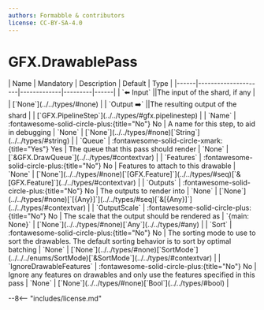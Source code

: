 ```yaml
---
authors: Formabble & contributors
license: CC-BY-SA-4.0
---
```



# GFX.DrawablePass

<div class="sh-parameters" markdown="1">
| Name | Mandatory | Description | Default | Type |
|------|---------------------|-------------|---------|------|
| `⬅️ Input` ||The input of the shard, if any | | [`None`](../../types/#none) |
| `Output ➡️` ||The resulting output of the shard | | [`GFX.PipelineStep`](../../types/#gfx.pipelinestep) |
| `Name` | :fontawesome-solid-circle-plus:{title="No"} No  | A name for this step, to aid in debugging | `None` | [`None`](../../types/#none)[`String`](../../types/#string) |
| `Queue` | :fontawesome-solid-circle-xmark:{title="Yes"} Yes  | The queue that this pass should render | `None` | [`&GFX.DrawQueue`](../../types/#contextvar) |
| `Features` | :fontawesome-solid-circle-plus:{title="No"} No  | Features to attach to this drawable | `None` | [`None`](../../types/#none)[`[GFX.Feature]`](../../types/#seq)[`&[GFX.Feature]`](../../types/#contextvar) |
| `Outputs` | :fontawesome-solid-circle-plus:{title="No"} No  | The outputs to render into | `None` | [`None`](../../types/#none)[`[{Any}]`](../../types/#seq)[`&[{Any}]`](../../types/#contextvar) |
| `OutputScale` | :fontawesome-solid-circle-plus:{title="No"} No  | The scale that the output should be rendered as | `{main: None}` | [`None`](../../types/#none)[`Any`](../../types/#any) |
| `Sort` | :fontawesome-solid-circle-plus:{title="No"} No  | The sorting mode to use to sort the drawables. The default sorting behavior is to sort by optimal batching | `None` | [`None`](../../types/#none)[`SortMode`](../../../enums/SortMode)[`&SortMode`](../../types/#contextvar) |
| `IgnoreDrawableFeatures` | :fontawesome-solid-circle-plus:{title="No"} No  | Ignore any features on drawables and only use the features specified in this pass | `None` | [`None`](../../types/#none)[`Bool`](../../types/#bool) |

</div>



--8<-- "includes/license.md"

